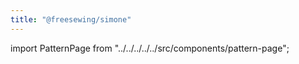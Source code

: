 ```yaml
---
title: "@freesewing/simone"
---
```


import PatternPage from "../../../../../src/components/pattern-page";

<PatternPage pattern="simone" />
